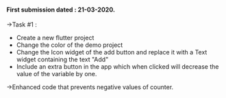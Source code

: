 #### First submission dated : 21-03-2020.

->Task #1 : 
* Create a new flutter project
* Change the color of the demo project
* Change the Icon widget of the add button and replace it with a Text widget containing the text "Add"
* Include an extra button in the app which when clicked will decrease the value of the variable by one.



->Enhanced code that prevents negative values of counter.
